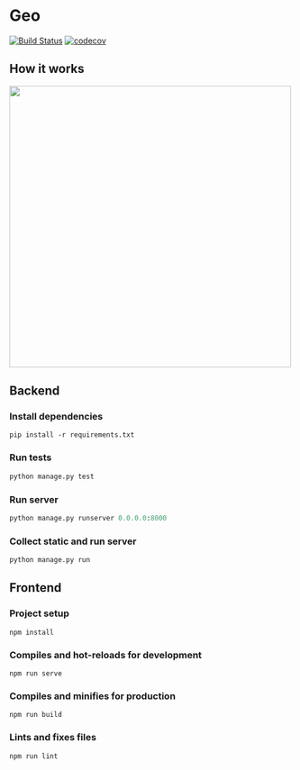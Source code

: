# Geo
[![Build Status](https://travis-ci.com/colyk/geo.svg?branch=master)](https://travis-ci.com/colyk/geo)
[![codecov](https://codecov.io/gh/colyk/geo/branch/master/graph/badge.svg)](https://codecov.io/gh/colyk/geo)

## How it works
<img src="https://i.ibb.co/sHcMDJG/photo-2023-05-01-16-00-07.jpg" alt="" height="500">

## Backend
### Install dependencies
```
pip install -r requirements.txt
```
### Run tests
```python
python manage.py test
```

### Run server
```python
python manage.py runserver 0.0.0.0:8000
```

### Collect static and run server
```python
python manage.py run
```

## Frontend

### Project setup
```
npm install
```

### Compiles and hot-reloads for development
```
npm run serve
```

### Compiles and minifies for production
```
npm run build
```

### Lints and fixes files
```
npm run lint
```
